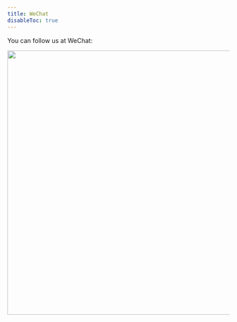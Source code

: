 ```yaml
---
title: WeChat
disableToc: true
---
```


You can follow us at WeChat:

<center><img src="/image/tlmgr-1.png" width="600"></center>


